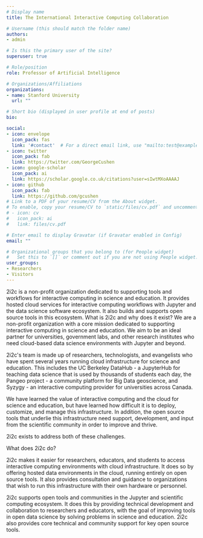 ```yaml
---
# Display name
title: The International Interactive Computing Collaboration

# Username (this should match the folder name)
authors:
- admin

# Is this the primary user of the site?
superuser: true

# Role/position
role: Professor of Artificial Intelligence

# Organizations/Affiliations
organizations:
- name: Stanford University
  url: ""

# Short bio (displayed in user profile at end of posts)
bio:

social:
- icon: envelope
  icon_pack: fas
  link: '#contact'  # For a direct email link, use "mailto:test@example.org".
- icon: twitter
  icon_pack: fab
  link: https://twitter.com/GeorgeCushen
- icon: google-scholar
  icon_pack: ai
  link: https://scholar.google.co.uk/citations?user=sIwtMXoAAAAJ
- icon: github
  icon_pack: fab
  link: https://github.com/gcushen
# Link to a PDF of your resume/CV from the About widget.
# To enable, copy your resume/CV to `static/files/cv.pdf` and uncomment the lines below.
# - icon: cv
#   icon_pack: ai
#   link: files/cv.pdf

# Enter email to display Gravatar (if Gravatar enabled in Config)
email: ""

# Organizational groups that you belong to (for People widget)
#   Set this to `[]` or comment out if you are not using People widget.
user_groups:
- Researchers
- Visitors
---
```

2i2c is a non-profit organization dedicated to supporting tools and workflows for interactive computing in science and education. It provides hosted cloud services for interactive computing workflows with Jupyter and the data science software ecosystem. It also builds and supports open source tools in this ecosystem.
What is 2i2c and why does it exist?
We are a non-profit organization with a core mission dedicated to supporting interactive computing in science and education. We aim to be an ideal partner for universities, government labs, and other research institutes who need cloud-based data science environments with Jupyter and beyond.

2i2c's team is made up of researchers, technologists, and evangelists who have spent several years running cloud infrastructure for science and education. This includes the UC Berkeley DataHub - a JupyterHub for teaching data science that is used by thousands of students each day, the Pangeo project - a community platform for Big Data geoscience, and Syzygy - an interactive computing provider for universities across Canada. 

We have learned the value of interactive computing and the cloud for science and education, but have learned how difficult it is to deploy, customize, and manage this infrastructure. In addition, the open source tools that underlie this infrastructure need support, development, and input from the scientific community in order to improve and thrive.

2i2c exists to address both of these challenges.

What does 2i2c do?

2i2c makes it easier for researchers, educators, and students to access interactive computing environments with cloud infrastructure. It does so by offering hosted data environments in the cloud, running entirely on open source tools. It also provides consultation and guidance to organizations that wish to run this infrastructure with their own hardware or personnel.

2i2c supports open tools and communities in the Jupyter and scientific computing ecosystem. It does this by providing technical development and collaboration to researchers and educators, with the goal of improving tools in open data science by solving problems in science and education. 2i2c also provides core technical and community support for key open source tools.

